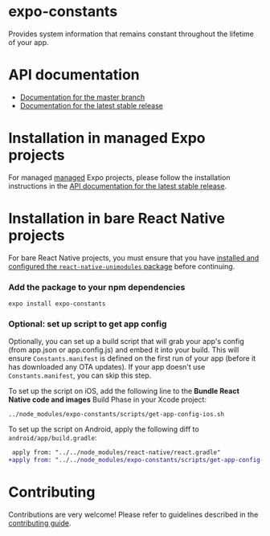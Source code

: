 # expo-constants

Provides system information that remains constant throughout the lifetime of your app.

# API documentation

- [Documentation for the master branch](https://github.com/expo/expo/blob/master/docs/pages/versions/unversioned/sdk/constants.md)
- [Documentation for the latest stable release](https://docs.expo.io/versions/latest/sdk/constants/)

# Installation in managed Expo projects

For managed [managed](https://docs.expo.io/versions/latest/introduction/managed-vs-bare/) Expo projects, please follow the installation instructions in the [API documentation for the latest stable release](https://docs.expo.io/versions/latest/sdk/constants/).

# Installation in bare React Native projects

For bare React Native projects, you must ensure that you have [installed and configured the `react-native-unimodules` package](https://github.com/expo/expo/tree/master/packages/react-native-unimodules) before continuing.

### Add the package to your npm dependencies

```
expo install expo-constants
```

### Optional: set up script to get app config

Optionally, you can set up a build script that will grab your app's config (from app.json or app.config.js) and embed it into your build. This will ensure `Constants.manifest` is defined on the first run of your app (before it has downloaded any OTA updates). If your app doesn't use `Constants.manifest`, you can skip this step.

To set up the script on iOS, add the following line to the **Bundle React Native code and images** Build Phase in your Xcode project:

```
../node_modules/expo-constants/scripts/get-app-config-ios.sh
```

To set up the script on Android, apply the following diff to `android/app/build.gradle`:

```diff
 apply from: "../../node_modules/react-native/react.gradle"
+apply from: "../../node_modules/expo-constants/scripts/get-app-config-android.gradle"
```

# Contributing

Contributions are very welcome! Please refer to guidelines described in the [contributing guide](https://github.com/expo/expo#contributing).
